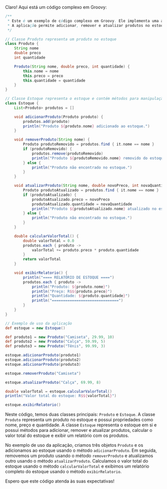 Claro! Aqui está um código complexo em Groovy:

```groovy
/** 
 * Este é um exemplo de código complexo em Groovy. Ele implementa uma aplicação de controle de estoque com várias funcionalidades.
 * A aplicação permite adicionar, remover e atualizar produtos no estoque, calcular o valor total do estoque e exibir relatórios.
 */

// Classe Produto representa um produto no estoque
class Produto {
    String nome
    double preco
    int quantidade

    Produto(String nome, double preco, int quantidade) {
        this.nome = nome
        this.preco = preco
        this.quantidade = quantidade
    }
}

// Classe Estoque representa o estoque e contém métodos para manipulação dos produtos
class Estoque {
    List<Produto> produtos = []

    void adicionarProduto(Produto produto) {
        produtos.add(produto)
        println("Produto ${produto.nome} adicionado ao estoque.")
    }

    void removerProduto(String nome) {
        Produto produtoRemovido = produtos.find { it.nome == nome }
        if (produtoRemovido) {
            produtos.remove(produtoRemovido)
            println("Produto ${produtoRemovido.nome} removido do estoque.")
        } else {
            println("Produto não encontrado no estoque.")
        }
    }

    void atualizarProduto(String nome, double novoPreco, int novaQuantidade) {
        Produto produtoAtualizado = produtos.find { it.nome == nome }
        if (produtoAtualizado) {
            produtoAtualizado.preco = novoPreco
            produtoAtualizado.quantidade = novaQuantidade
            println("Produto ${produtoAtualizado.nome} atualizado no estoque.")
        } else {
            println("Produto não encontrado no estoque.")
        }
    }

    double calcularValorTotal() {
        double valorTotal = 0.0
        produtos.each { produto ->
            valorTotal += produto.preco * produto.quantidade
        }
        return valorTotal
    }

    void exibirRelatorio() {
        println("==== RELATÓRIO DE ESTOQUE ====")
        produtos.each { produto ->
            println("Produto: ${produto.nome}")
            println("Preço: R$${produto.preco}")
            println("Quantidade: ${produto.quantidade}")
            println("==============================")
        }
    }
}

// Exemplo de uso da aplicação
def estoque = new Estoque()

def produto1 = new Produto("Camiseta", 29.99, 10)
def produto2 = new Produto("Calça", 59.99, 5)
def produto3 = new Produto("Tênis", 99.99, 3)

estoque.adicionarProduto(produto1)
estoque.adicionarProduto(produto2)
estoque.adicionarProduto(produto3)

estoque.removerProduto("Camiseta")

estoque.atualizarProduto("Calça", 69.99, 8)

double valorTotal = estoque.calcularValorTotal()
println("Valor total do estoque: R$${valorTotal}")

estoque.exibirRelatorio()
```

Neste código, temos duas classes principais: `Produto` e `Estoque`. A classe `Produto` representa um produto no estoque e possui propriedades como nome, preço e quantidade. A classe `Estoque` representa o estoque em si e possui métodos para adicionar, remover e atualizar produtos, calcular o valor total do estoque e exibir um relatório com os produtos.

No exemplo de uso da aplicação, criamos três objetos `Produto` e os adicionamos ao estoque usando o método `adicionarProduto`. Em seguida, removemos um produto usando o método `removerProduto` e atualizamos outro usando o método `atualizarProduto`. Calculamos o valor total do estoque usando o método `calcularValorTotal` e exibimos um relatório completo do estoque usando o método `exibirRelatorio`.

Espero que este código atenda às suas expectativas!